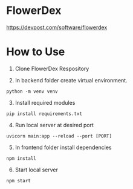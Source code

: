 # FlowerDex

https://devpost.com/software/flowerdex

# How to Use

1. Clone FlowerDex Respository

2. In backend folder create virtual environment.
```
python -m venv venv
```
3. Install required modules
```
pip install requirements.txt
```
4. Run local server at desired port
```
uvicorn main:app --reload --port [PORT]
```
5. In frontend folder install dependencies
```
npm install
```
6. Start local server
```
npm start
```
